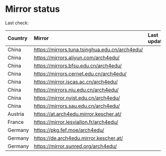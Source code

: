 <script src="./time.js"></script>
# Mirror status
Last check: <script type="text/javascript">localize(1720247121.875718);</script>

|Country|Mirror|Last update|
|:------|:-----|:----------|
|China|https://mirrors.tuna.tsinghua.edu.cn/arch4edu/|<script type="text/javascript">localize(1720204430);</script>|
|China|https://mirrors.aliyun.com/arch4edu/|<script type="text/javascript">localize(1720204430);</script>|
|China|https://mirrors.bfsu.edu.cn/arch4edu/|<script type="text/javascript">localize(1720204430);</script>|
|China|https://mirrors.cernet.edu.cn/arch4edu/|<script type="text/javascript">localize(1720204430);</script>|
|China|https://mirror.iscas.ac.cn/arch4edu/|<script type="text/javascript">localize(1720204430);</script>|
|China|https://mirrors.nju.edu.cn/arch4edu/|<script type="text/javascript">localize(1720204430);</script>|
|China|https://mirror.nyist.edu.cn/arch4edu/|<script type="text/javascript">localize(1720204430);</script>|
|China|https://mirrors.sau.edu.cn/arch4edu/|<script type="text/javascript">localize(1720204430);</script>|
|Austria|https://at.arch4edu.mirror.kescher.at/|<script type="text/javascript">localize(1720204430);</script>|
|France|https://mirror.lesviallon.fr/arch4edu/|<script type="text/javascript">localize(1720204430);</script>|
|Germany|https://pkg.fef.moe/arch4edu/|<script type="text/javascript">localize(1720204430);</script>|
|Germany|https://de.arch4edu.mirror.kescher.at/|<script type="text/javascript">localize(1720204430);</script>|
|Germany|https://mirror.sunred.org/arch4edu/|<script type="text/javascript">localize(1720204430);</script>|

<script src="./tablefilter/tablefilter.js"></script>
<script src="./table.js"></script>
